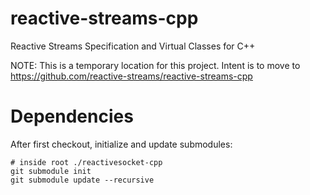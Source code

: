 # reactive-streams-cpp

Reactive Streams Specification and Virtual Classes for C++

NOTE: This is a temporary location for this project. Intent is to move to https://github.com/reactive-streams/reactive-streams-cpp

# Dependencies

After first checkout, initialize and update submodules:

```
# inside root ./reactivesocket-cpp
git submodule init
git submodule update --recursive
